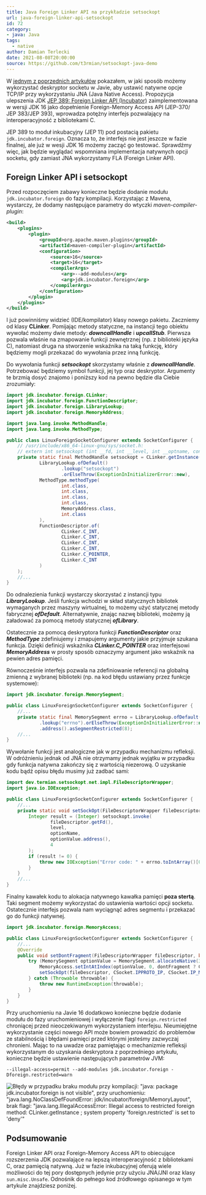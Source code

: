```yaml
---
title: Java Foreign Linker API na przykładzie setsockopt
url: java-foreign-linker-api-setsockopt
id: 72
category:
- java: Java
tags:
  - native
author: Damian Terlecki
date: 2021-08-08T20:00:00
source: https://github.com/t3rmian/setsockopt-java-demo
---
```


W [jednym z poprzednich artykułów](/pl/posty/java-opcje-natywne-socketu) pokazałem, w jaki sposób możemy wykorzystać deskryptor socketu w Javie, aby ustawić natywne opcje TCP/IP przy wykorzystaniu JNA
(Java Native Access). Propozycja ulepszenia JDK [JEP 389: Foreign Linker API (Incubator)](https://openjdk.java.net/jeps/389) zaimplementowana w wersji
JDK 16 jako dopełnienie Foreign-Memory Access API (JEP-370<wbr>/<wbr>JEP 383<wbr>/<wbr>JEP 393),
wprowadza potężny interfejs pozwalający na interoperacyjność z bibliotekami C.

JEP 389 to moduł inkubacyjny (JEP 11) pod postacią pakietu `jdk.incubator.foreign`. Oznacza to, że interfejs nie jest jeszcze w fazie finalnej, ale już
w wesji JDK 16 możemy zacząć go testować. Sprawdźmy więc, jak będzie wyglądać wspomniana implementacja natywnych opcji socketu, gdy zamiast JNA
wykorzystamy FLA (Foreign Linker API).

## Foreign Linker API i setsockopt

Przed rozpoczęciem zabawy konieczne będzie dodanie modułu `jdk.incubator.foreign` do fazy kompilacji. Korzystając z Mavena,
wystarczy, że dodamy następujące parametry do wtyczki *maven-compiler-plugin*:

```xml
<build>
    <plugins>
        <plugin>
            <groupId>org.apache.maven.plugins</groupId>
            <artifactId>maven-compiler-plugin</artifactId>
            <configuration>
                <source>16</source>
                <target>16</target>
                <compilerArgs>
                    <arg>--add-modules</arg>
                    <arg>jdk.incubator.foreign</arg>
                </compilerArgs>
            </configuration>
        </plugin>
    </plugins>
</build>
```

I już powinniśmy widzieć (IDE/kompilator) klasy nowego pakietu. Zaczniemy od klasy **CLinker**. Pomijając metody statyczne, na instancji tego obiektu
wywołać możemy dwie metody: ***downcallHandle*** i ***upcallStub***. Pierwsza pozwala właśnie na zmapowanie funkcji zewnętrznej (np. z biblioteki języka C),
natomiast druga na stworzenie wskaźnika na taką funkcję, który będziemy mogli przekazać do wywołania przez inną funkcję.

Do wywołania funkcji ***setsockopt*** skorzystamy właśnie z ***downcallHandle***. Potrzebować będziemy symbol funkcji, jej typ oraz deskryptor.
Argumenty te brzmią dosyć znajomo i poniższy kod na pewno będzie dla Ciebie zrozumiały: 

```java
import jdk.incubator.foreign.CLinker;
import jdk.incubator.foreign.FunctionDescriptor;
import jdk.incubator.foreign.LibraryLookup;
import jdk.incubator.foreign.MemoryAddress;

import java.lang.invoke.MethodHandle;
import java.lang.invoke.MethodType;

public class LinuxForeignSocketConfigurer extends SocketConfigurer {
    // /usr/include/x86_64-linux-gnu/sys/socket.h:
    // extern int setsockopt (int __fd, int __level, int __optname, const void *__optval, socklen_t __optlen) __THROW; 
    private static final MethodHandle setsockopt = CLinker.getInstance().downcallHandle(
            LibraryLookup.ofDefault()
                    .lookup("setsockopt")
                    .orElseThrow(ExceptionInInitializerError::new),
            MethodType.methodType(
                    int.class,
                    int.class,
                    int.class,
                    int.class,
                    MemoryAddress.class,
                    int.class
            ),
            FunctionDescriptor.of(
                    CLinker.C_INT,
                    CLinker.C_INT,
                    CLinker.C_INT,
                    CLinker.C_INT,
                    CLinker.C_POINTER,
                    CLinker.C_INT
            )
    );
    //...
}
```

Do odnalezienia funkcji wystarczy skorzystać z instancji typu ***LibraryLookup***. Jeśli funkcja wchodzi w skład statycznych bibliotek
wymaganych przez maszyny wirtualnej, to możemy użyć statycznej metody fabrycznej ***ofDefault***. Alternatywnie, znając nazwę biblioteki, możemy ją załadować
za pomocą metody statycznej ***ofLibrary***.

Ostatecznie za pomocą deskryptora funkcji ***FunctionDescriptor*** oraz ***MethodType*** zdefiniujemy i zmapujemy argumenty jakie przyjmuje
szukana funkcja. Dzięki definicji wskaźnika ***CLinker.C_POINTER*** oraz interfejsowi ***MemoryAddress*** w prosty sposób oznaczymy argument jako
wskaźnik na pewien adres pamięci.

Równocześnie interfejs pozwala na zdefiniowanie referencji na globalną zmienną z wybranej biblioteki (np. na kod błędu ustawiany przez funkcje systemowe):

```java
import jdk.incubator.foreign.MemorySegment;

public class LinuxForeignSocketConfigurer extends SocketConfigurer {
    //...
    private static final MemorySegment errno = LibraryLookup.ofDefault()
            .lookup("errno").orElseThrow(ExceptionInInitializerError::new)
            .address().asSegmentRestricted(8);
    //...
}
```

Wywołanie funkcji jest analogiczne jak w przypadku mechanizmu refleksji. W odróżnieniu jednak od JNA nie otrzymamy jednak wyjątku w przypadku
gdy funkcja natywna zakończy się z wartością niezerową. O uzyskanie kodu bądź opisu błędu musimy już zadbać sami:

```java
import dev.termian.setsockopt.net.impl.FileDescriptorWrapper;
import java.io.IOException;

public class LinuxForeignSocketConfigurer extends SocketConfigurer {
    //...
    private static void setSockOpt(FileDescriptorWrapper fileDescriptor, int level, int optionName, MemorySegment optionValue) throws Throwable {
        Integer result = (Integer) setsockopt.invoke(
                fileDescriptor.getFd(),
                level,
                optionName,
                optionValue.address(),
                4
        );
        if (result != 0) {
            throw new IOException("Error code: " + errno.toIntArray()[0]);
        }
    }
    //...
}
```

Finalny kawałek kodu to alokacja natywnego kawałka pamięci **poza stertą**.
Taki segment możemy wykorzystać do ustawienia wartości opcji socketu.
Ostatecznie interfejs pozwala nam wyciągnąć adres segmentu i przekazać go do funkcji natywnej.

```java
import jdk.incubator.foreign.MemoryAccess;

public class LinuxForeignSocketConfigurer extends SocketConfigurer {
    //...
    @Override
    public void setDontFragment(FileDescriptorWrapper fileDescriptor, boolean dontFragment) {
        try (MemorySegment optionValue = MemorySegment.allocateNative(32)) {
            MemoryAccess.setIntAtIndex(optionValue, 0, dontFragment ? CSocket.IP_PMTUDISC_WANT : CSocket.IP_PMTUDISC_DONT);
            setSockOpt(fileDescriptor, CSocket.IPPROTO_IP, CSocket.IP_MTU_DISCOVER, optionValue);
        } catch (Throwable throwable) {
            throw new RuntimeException(throwable);
        }
    }
}
```

Przy uruchomieniu na Javie 16 dodatkowo konieczne będzie dodanie modułu do fazy uruchomieniowej i wyłączenie flagi `foreign.restricted` chroniącej przed nieoczekiwanym wykorzystaniem interfejsu.
Nieumiejętne wykorzystanie części nowego API może bowiem prowadzić do problemów ze stabilnością i błędami pamięci przed którymi jesteśmy zazwyczaj chronieni.
Mając to na uwadze oraz pamiętając o mechanizmie refleksji wykorzystanym do uzyskania deskryptora z poprzedniego artykułu,
konieczne będzie ustawienie następujących parametrów JVM:
```shell
--illegal-access=permit --add-modules jdk.incubator.foreign -Dforeign.restricted=warn
```

<img src="/img/hq/java-foreign-linker-api.png" alt="Błędy w przypadku braku modułu przy kompilacji: &quot;java: package jdk.incubator.foreign is not visible&quot;, przy uruchomieniu: &quot;java.lang.NoClassDefFoundError: jdk/incubator/foreign/MemoryLayout&quot;, brak flagi: &quot;java.lang.IllegalAccessError: Illegal access to restricted foreign method: CLinker.getInstance ; system property 'foreign.restricted' is set to 'deny'&quot;" title="Foreign Linker API: -Dforeign.restricted=warn">

## Podsumowanie

Foreign Linker API oraz Foreign-Memory Access API to obiecujące rozszerzenia JDK pozwalające na lepszą interoperacyjność
z bibliotekami C, oraz pamięcią natywną. Już w fazie inkubacyjnej oferują wiele możliwości do tej pory dostępnych jedynie
przy użyciu JNA/JNI oraz klasy `sun.misc.Unsafe`. Odnośnik do pełnego kod źródłowego opisanego w tym artykule
znajdziesz poniżej.